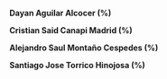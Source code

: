 **Dayan Aguilar Alcocer (%)**

**Cristian Said Canapi Madrid (%)**

**Alejandro Saul Montaño Cespedes (%)**

**Santiago Jose Torrico Hinojosa (%)**


